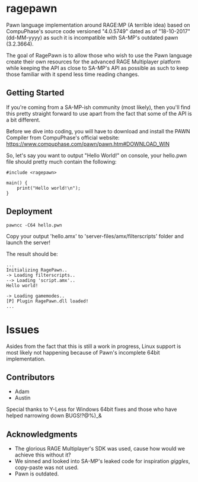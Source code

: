 # ragepawn
Pawn language implementation around RAGE:MP (A terrible idea) based on CompuPhase's source code versioned "4.0.5749" dated as of "18-10-2017" (dd-MM-yyyy) as such it is incompatible with SA-MP's outdated pawn (3.2.3664).

The goal of RagePawn is to allow those who wish to use the Pawn language create their own resources for the advanced RAGE Multiplayer platform while keeping the API as close to SA-MP's API as possible as such to keep those familiar with it spend less time reading changes.

## Getting Started

If you're coming from a SA-MP-ish community (most likely), then you'll find this pretty straight forward to use apart from the fact that some of the API is a bit different.

Before we dive into coding, you will have to download and install the PAWN Compiler from CompuPhase's official website:
https://www.compuphase.com/pawn/pawn.htm#DOWNLOAD_WIN

So, let's say you want to output "Hello World!" on console, your hello.pwn file should pretty much contain the following:
```
#include <ragepawn>

main() {
    print("Hello world!\n");
}
```

## Deployment

```
pawncc -C64 hello.pwn
```

Copy your output 'hello.amx' to 'server-files/amx/filterscripts' folder and launch the server!

The result should be:
```
...
Initializing RagePawn..
-> Loading filterscripts..
--> Loading 'script.amx'..
Hello world!

-> Loading gamemodes..
[P] Plugin RagePawn.dll loaded!
...
```

# Issues
Asides from the fact that this is still a work in progress, Linux support is most likely not happening because of Pawn's incomplete 64bit implementation.

## Contributors
* Adam
* Austin

Special thanks to Y-Less for Windows 64bit fixes and those who have helped narrowing down BUGS!?@%)_&

## Acknowledgments

* The glorious RAGE Multiplayer's SDK was used, cause how would we achieve this without it?
* We sinned and looked into SA-MP's leaked code for inspiration *giggles*, copy-paste was not used.
* Pawn is outdated.
